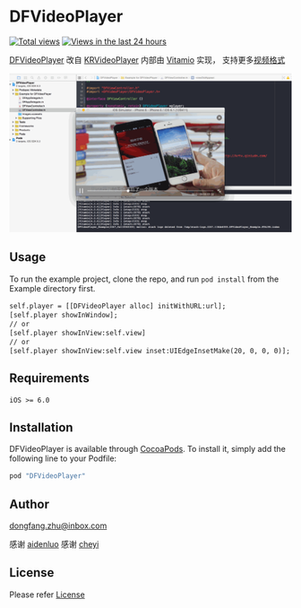 # DFVideoPlayer

[![Total views](https://sourcegraph.com/api/repos/github.com/zhudongfang/DFVideoPlayer/.counters/views.png)](https://sourcegraph.com/github.com/zhudongfang/DFVideoPlayer)
[![Views in the last 24 hours](https://sourcegraph.com/api/repos/github.com/zhudongfang/DFVideoPlayer/.counters/views-24h.png)](https://sourcegraph.com/github.com/zhudongfang/DFVideoPlayer)

[DFVideoPlayer](https://github.com/zhudongfang/DFVideoPlayer/) 改自 [KRVideoPlayer](https://github.com/36Kr-Mobile/KRVideoPlayer) 内部由 [Vitamio](https://github.com/yixia/Vitamio-iOS) 实现， 支持更多[视频格式](https://www.vitamio.org/en/License/)

![](example.gif)

## Usage

To run the example project, clone the repo, and run `pod install` from the Example directory first.

```
self.player = [[DFVideoPlayer alloc] initWithURL:url];
[self.player showInWindow];
// or
[self.player showInView:self.view]
// or
[self.player showInView:self.view inset:UIEdgeInsetMake(20, 0, 0, 0)];

```

## Requirements

```
iOS >= 6.0
```

## Installation

DFVideoPlayer is available through [CocoaPods](http://cocoapods.org). To install
it, simply add the following line to your Podfile:

```ruby
pod "DFVideoPlayer"
```

## Author

dongfang.zhu@inbox.com

感谢 [aidenluo](http://weibo.com/1840543654)
感谢 [cheyi](http://weibo.com/322160605)

## License

Please refer [License](http://www.vitamio.org/en/License/)
